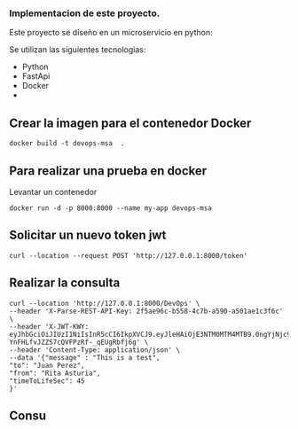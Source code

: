 ### Implementacion de este proyecto.

Este proyecto se diseño en un microservicio en python:

Se utilizan las siguientes tecnologias:

- Python
- FastApi
- Docker
- 

## Crear la imagen para el contenedor Docker
```
docker build -t devops-msa  .
```

## Para realizar una prueba en docker

Levantar un contenedor

```
docker run -d -p 8000:8000 --name my-app devops-msa
```

## Solicitar un nuevo token jwt

```
curl --location --request POST 'http://127.0.0.1:8000/token'
```
## Realizar la consulta
```curl
curl --location 'http://127.0.0.1:8000/DevOps' \
--header 'X-Parse-REST-API-Key: 2f5ae96c-b558-4c7b-a590-a501ae1c3f6c' \
--header 'X-JWT-KWY: eyJhbGciOiJIUzI1NiIsInR5cCI6IkpXVCJ9.eyJleHAiOjE3NTM0MTM4MTB9.0ngYjNjc9y-YnFHLfvJZZS7cQVFPzRf-_qEUgRbfj6g' \
--header 'Content-Type: application/json' \
--data '{"message" : "This is a test", 
"to": "Juan Perez", 
"from": "Rita Asturia", 
"timeToLifeSec": 45 
}'
```

## Consu